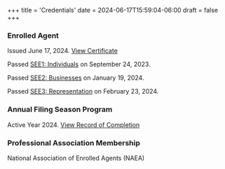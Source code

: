+++
title = 'Credentials'
date = 2024-06-17T15:59:04-06:00
draft = false
+++

### Enrolled Agent

Issued June 17, 2024. [View Certificate](https://drive.google.com/file/d/1KToUjqLX1p2V1eM75sMNk3hoGtxrjGr9/view?usp=share_link)

Passed [SEE1: Individuals](https://scorereports.prometric.com/D6PLQHYGGQCQD3JMRBRFX5NVXM3XLZSQ) on September 24, 2023.

Passed [SEE2: Businesses](https://scorereports.prometric.com/V4WM7HR4YTTQD3JMRBRFX5NVXM3XLZSQ) on January 19, 2024.

Passed [SEE3: Representation](https://scorereports.prometric.com/T2HDTP6GSSDQD3JMRBRFX5NVXM3XLZSQ) on February 23, 2024.

### Annual Filing Season Program

Active Year 2024. [View Record of Completion](https://drive.google.com/file/d/1it1B5Exvn8Mew-vkddPjm09tVaWgoYnC/view?usp=share_link)


### Professional Association Membership

National Association of Enrolled Agents (NAEA)